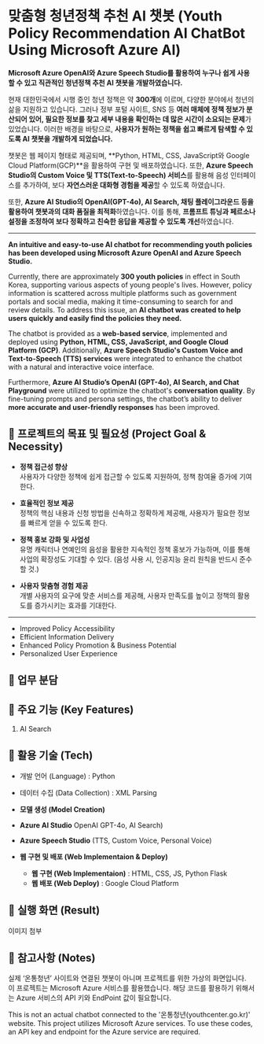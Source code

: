 # 맞춤형 청년정책 추천 AI 챗봇  (Youth Policy Recommendation AI ChatBot Using Microsoft Azure AI)

**Microsoft Azure OpenAI와 Azure Speech Studio를 활용하여 누구나 쉽게 사용할 수 있고 직관적인 청년정책 추천 AI 챗봇을 개발하였습니다.**

현재 대한민국에서 시행 중인 청년 정책은 약 **300개**에 이르며, 다양한 분야에서 청년의 삶을 지원하고 있습니다. 그러나 정부 포털 사이트, SNS 등 **여러 매체에 정책 정보가 분산되어 있어, 필요한 정보를 찾고 세부 내용을 확인하는 데 많은 시간이 소요되는 문제**가 있었습니다. 이러한 배경을 바탕으로, **사용자가 원하는 정책을 쉽고 빠르게 탐색할 수 있도록 AI 챗봇을 개발하게 되었습니다.**

챗봇은 웹 페이지 형태로 제공되며, **Python, HTML, CSS, JavaScript와 Google Cloud Platform(GCP)**을 활용하여 구현 및 배포하였습니다. 또한, **Azure Speech Studio의 Custom Voice 및 TTS(Text-to-Speech) 서비스**를 활용해 음성 인터페이스를 추가하여, 보다 **자연스러운 대화형 경험을 제공**할 수 있도록 하였습니다.

또한, **Azure AI Studio의 OpenAI(GPT-4o), AI Search, 채팅 플레이그라운드 등을 활용하여 챗봇과의 대화 품질을 최적화**하였습니다. 이를 통해, **프롬프트 튜닝과 페르소나 설정을 조정하여 보다 정확하고 친숙한 응답을 제공할 수 있도록 개선**하였습니다.    


----



**An intuitive and easy-to-use AI chatbot for recommending youth policies has been developed using Microsoft Azure OpenAI and Azure Speech Studio.**  

Currently, there are approximately **300 youth policies** in effect in South Korea, supporting various aspects of young people's lives. However, policy information is scattered across multiple platforms such as government portals and social media, making it time-consuming to search for and review details. To address this issue, an **AI chatbot was created to help users quickly and easily find the policies they need.**  

The chatbot is provided as a **web-based service**, implemented and deployed using **Python, HTML, CSS, JavaScript, and Google Cloud Platform (GCP)**. Additionally, **Azure Speech Studio's Custom Voice and Text-to-Speech (TTS) services** were integrated to enhance the chatbot with a natural and interactive voice interface.     

Furthermore, **Azure AI Studio’s OpenAI (GPT-4o), AI Search, and Chat Playground** were utilized to optimize the chatbot's **conversation quality**. By fine-tuning prompts and persona settings, the chatbot’s ability to deliver **more accurate and user-friendly responses** has been improved.




## :pushpin: 프로젝트의 목표 및 필요성 (Project Goal & Necessity)
* **정책 접근성 향상**  
사용자가 다양한 정책에 쉽게 접근할 수 있도록 지원하여, 정책 참여율 증가에 기여한다.  

* **효율적인 정보 제공**  
정책의 핵심 내용과 신청 방법을 신속하고 정확하게 제공해, 사용자가 필요한 정보를 빠르게 얻을 수 있도록 한다.  

* **정책 홍보 강화 및 사업성**   
유명 캐릭터나 연예인의 음성을 활용한 지속적인 정책 홍보가 가능하며, 이를 통해 사업의 확장성도 기대할 수 있다. (음성 사용 시, 인공지능 윤리 원칙을 반드시 준수할 것.)  

* **사용자 맞춤형 경험 제공**  
개별 사용자의 요구에 맞춘 서비스를 제공해, 사용자 만족도를 높이고 정책의 활용도를 증가시키는 효과를 기대한다.

---

* Improved Policy Accessibility  
* Efficient Information Delivery  
* Enhanced Policy Promotion & Business Potential    
* Personalized User Experience    



## :pushpin: 업무 분담 


## :pushpin: 주요 기능 (Key Features)
1. AI Search 








## :pushpin: 활용 기술 (Tech)
* 개발 언어 (Language) : Python  
* 데이터 수집 (Data Collection) : XML Parsing  

* **모델 생성 (Model Creation)**    
 * **Azure AI Studio** OpenAI GPT-4o, AI Search)   
 * **Azure Speech Studio** (TTS, Custom Voice, Personal Voice)   

* **웹 구현 및 배포 (Web Implementaion & Deploy)**  
  * **웹 구현 (Web Implementaion)** : HTML, CSS, JS, Python Flask  
  * **웹 배포 (Web Deploy)** : Google Cloud Platform  


## :pushpin: 실행 화면 (Result)
이미지 첨부

## :pushpin: 참고사항 (Notes)
  실제 ‘온통청년’ 사이트와 연결된 챗봇이 아니며 프로젝트를 위한 가상의 화면입니다.   
  이 프로젝트는 Microsoft Azure 서비스를 활용했습니다. 해당 코드를 활용하기 위해서는 Azure 서비스의 API 키와 EndPoint 값이 필요합니다.  
  
  This is not an actual chatbot connected to the '온통청년(youthcenter.go.kr)' website.
  This project utilizes Microsoft Azure services. To use these codes, an API key and endpoint for the Azure service are required.
